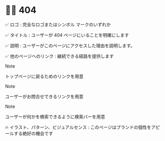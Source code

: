 # 🤷‍♂️ 404

✅ ロゴ : 完全なロゴまたはシンボル マークのいずれか

✅ タイトル : ユーザーが 404 ページにいることを明確にします

✅ 説明 : ユーザーがこのページにアクセスした理由を説明します。

✅ 他のページへのリンク : 継続できる経路を提供します

> [!NOTE]
> トップページに戻るためのリンクを用意

> [!NOTE]
> ユーザーがお問合せできるリンクを用意

> [!NOTE]
> ユーザーが何かを検索できるように検索バーを用意

🔥 イラスト、パターン、ビジュアルセンス : このページはブランドの個性をアピールする絶好の機会です
